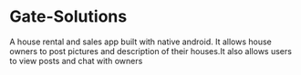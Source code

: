 # Gate-Solutions
A house rental and sales app built with native android. It allows house owners to post pictures and description of their houses.It also allows users to view posts and chat with owners
